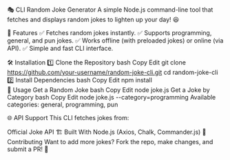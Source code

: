🎭 CLI Random Joke Generator
A simple Node.js command-line tool that fetches and displays random jokes to lighten up your day! 😆

🚀 Features
✅ Fetches random jokes instantly.
✅ Supports programming, general, and pun jokes.
✅ Works offline (with preloaded jokes) or online (via API).
✅ Simple and fast CLI interface.

🛠️ Installation
1️⃣ Clone the Repository
bash
Copy
Edit
git clone https://github.com/your-username/random-joke-cli.git
cd random-joke-cli
2️⃣ Install Dependencies
bash
Copy
Edit
npm install  
🎯 Usage
Get a Random Joke
bash
Copy
Edit
node joke.js
Get a Joke by Category
bash
Copy
Edit
node joke.js --category=programming
Available categories: general, programming, pun

🌐 API Support
This CLI fetches jokes from:

Official Joke API
🏗️ Built With
Node.js (Axios, Chalk, Commander.js)
🤝 Contributing
Want to add more jokes? Fork the repo, make changes, and submit a PR! 🎉

